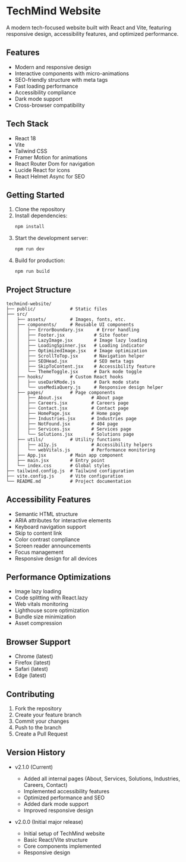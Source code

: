 # TechMind Website

A modern tech-focused website built with React and Vite, featuring responsive design, accessibility features, and optimized performance.

## Features

- Modern and responsive design
- Interactive components with micro-animations
- SEO-friendly structure with meta tags
- Fast loading performance
- Accessibility compliance
- Dark mode support
- Cross-browser compatibility

## Tech Stack

- React 18
- Vite
- Tailwind CSS
- Framer Motion for animations
- React Router Dom for navigation
- Lucide React for icons
- React Helmet Async for SEO

## Getting Started

1. Clone the repository
2. Install dependencies:
   ```bash
   npm install
   ```
3. Start the development server:
   ```bash
   npm run dev
   ```
4. Build for production:
   ```bash
   npm run build
   ```

## Project Structure

```
techmind-website/
├── public/             # Static files
├── src/
│   ├── assets/         # Images, fonts, etc.
│   ├── components/     # Reusable UI components
│   │   ├── ErrorBoundary.jsx     # Error handling
│   │   ├── Footer.jsx           # Site footer
│   │   ├── LazyImage.jsx        # Image lazy loading
│   │   ├── LoadingSpinner.jsx   # Loading indicator
│   │   ├── OptimizedImage.jsx   # Image optimization
│   │   ├── ScrollToTop.jsx      # Navigation helper
│   │   ├── SEOHead.jsx          # SEO meta tags
│   │   ├── SkipToContent.jsx    # Accessibility feature
│   │   └── ThemeToggle.jsx      # Dark mode toggle
│   ├── hooks/          # Custom React hooks
│   │   ├── useDarkMode.js       # Dark mode state
│   │   └── useMediaQuery.js     # Responsive design helper
│   ├── pages/          # Page components
│   │   ├── About.jsx           # About page
│   │   ├── Careers.jsx         # Careers page
│   │   ├── Contact.jsx         # Contact page
│   │   ├── HomePage.jsx        # Home page
│   │   ├── Industries.jsx      # Industries page
│   │   ├── NotFound.jsx        # 404 page
│   │   ├── Services.jsx        # Services page
│   │   └── Solutions.jsx       # Solutions page
│   ├── utils/          # Utility functions
│   │   ├── a11y.js             # Accessibility helpers
│   │   └── webVitals.js        # Performance monitoring
│   ├── App.jsx         # Main app component
│   ├── main.jsx        # Entry point
│   └── index.css       # Global styles
├── tailwind.config.js  # Tailwind configuration
├── vite.config.js      # Vite configuration
└── README.md           # Project documentation
```

## Accessibility Features

- Semantic HTML structure
- ARIA attributes for interactive elements
- Keyboard navigation support
- Skip to content link
- Color contrast compliance
- Screen reader announcements
- Focus management
- Responsive design for all devices

## Performance Optimizations

- Image lazy loading
- Code splitting with React.lazy
- Web vitals monitoring
- Lighthouse score optimization
- Bundle size minimization
- Asset compression

## Browser Support

- Chrome (latest)
- Firefox (latest)
- Safari (latest)
- Edge (latest)

## Contributing

1. Fork the repository
2. Create your feature branch
3. Commit your changes
4. Push to the branch
5. Create a Pull Request

## Version History

- v2.1.0 (Current)
  - Added all internal pages (About, Services, Solutions, Industries, Careers, Contact)
  - Implemented accessibility features
  - Optimized performance and SEO
  - Added dark mode support
  - Improved responsive design

- v2.0.0 (Initial major release)
  - Initial setup of TechMind website
  - Basic React/Vite structure
  - Core components implemented
  - Responsive design

